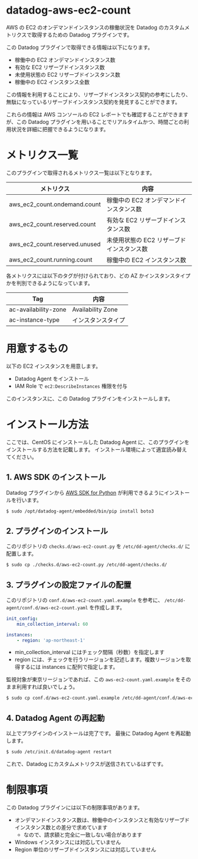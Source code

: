 # datadog-aws-ec2-count
AWS の EC2 のオンデマンドインスタンスの稼働状況を Datadog のカスタムメトリクスで取得するための Datadog プラグインです。

この Datadog プラグインで取得できる情報は以下になります。

- 稼働中の EC2 オンデマンドインスタンス数
- 有効な EC2 リザーブドインスタンス数
- 未使用状態の EC2 リザーブドインスタンス数
- 稼働中の EC2 インスタンス全数

この情報を利用することにより、リザーブドインスタンス契約の参考にしたり、無駄になっているリザーブドインスタンス契約を発見することができます。

これらの情報は AWS コンソールの EC2 レポートでも確認することができますが、この Datadog プラグインを用いることでリアルタイムかつ、時間ごとの利用状況を詳細に把握できるようになります。

# メトリクス一覧

このプラグインで取得されるメトリクス一覧は以下となります。

| メトリクス | 内容 |
|-|-|
| aws_ec2_count.ondemand.count | 稼働中の EC2 オンデマンドインスタンス数 |
| aws_ec2_count.reserved.count | 有効な EC2 リザーブドインスタンス数 |
| aws_ec2_count.reserved.unused | 未使用状態の EC2 リザーブドインスタンス数 |
| aws_ec2_count.running.count | 稼働中の EC2 インスタンス数 |

各メトリクスには以下のタグが付けられており、どの AZ かインスタンスタイプかを判別できるようになっています。

| Tag | 内容 |
|-|-|
| ac-availability-zone | Availability Zone |
| ac-instance-type | インスタンスタイプ |

# 用意するもの

以下の EC2 インスタンスを用意します。

- Datadog Agent をインストール
- IAM Role で `ec2:DescribeInstances` 権限を付与

このインスタンスに、この Datadog プラグインをインストールします。

# インストール方法

ここでは、CentOS にインストールした Datadog Agent に、このプラグインをインストールする方法を記載します。
インストール環境によって適宜読み替えてください。

## 1. AWS SDK のインストール

Datadog プラグインから [AWS SDK for Python](https://aws.amazon.com/jp/sdk-for-python/) が利用できるようにインストールを行います。

```bash
$ sudo /opt/datadog-agent/embedded/bin/pip install boto3
```

## 2. プラグインのインストール
このリポジトリの `checks.d/aws-ec2-count.py` を `/etc/dd-agent/checks.d/` に配置します。

```bash
$ sudo cp ./checks.d/aws-ec2-count.py /etc/dd-agent/checks.d/
```

## 3. プラグインの設定ファイルの配置
このリポジトリの `conf.d/aws-ec2-count.yaml.example` を参考に、 `/etc/dd-agent/conf.d/aws-ec2-count.yaml` を作成します。

```yaml:aws-ec2-count.yaml
init_config:
    min_collection_interval: 60

instances:
    - region: 'ap-northeast-1'
```

- min_collection_interval にはチェック間隔（秒数）を指定します
- region には、チェックを行うリージョンを記述します。複数リージョンを取得するには instances に配列で指定します。

監視対象が東京リージョンであれば、この `aws-ec2-count.yaml.example` をそのまま利用すれば良いでしょう。

```bash
$ sudo cp conf.d/aws-ec2-count.yaml.example /etc/dd-agent/conf.d/aws-ec2-count.yaml
```

## 4. Datadog Agent の再起動
以上でプラグインのインストールは完了です。
最後に Datadog Agent を再起動します。

```bash
$ sudo /etc/init.d/datadog-agent restart
```

これで、Datadog にカスタムメトリクスが送信されているはずです。

# 制限事項
この Datadog プラグインには以下の制限事項があります。

- オンデマンドインスタンス数は、稼働中のインスタンスと有効なリザーブドインスタンス数との差分で求めています
  - なので、請求額と完全に一致しない場合があります
- Windows インスタンスには対応していません
- Region 単位のリザーブドインスタンスには対応していません
